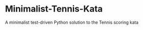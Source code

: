 Minimalist-Tennis-Kata
======================

A minimalist test-driven Python solution to the Tennis scoring kata